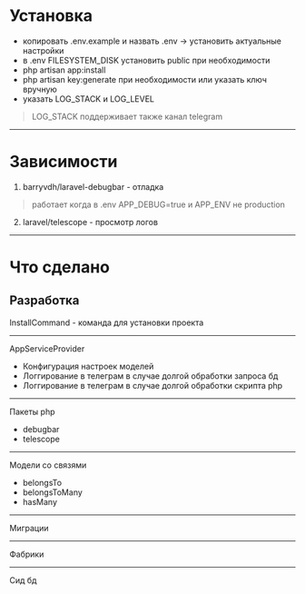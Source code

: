 # Установка
- копировать .env.example и назвать .env -> установить актуальные настройки
- в .env FILESYSTEM_DISK установить public при необходимости
- php artisan app:install
- php artisan key:generate при необходимости или указать ключ вручную
- указать LOG_STACK и LOG_LEVEL
> LOG_STACK поддерживает также канал telegram

---

# Зависимости
1. barryvdh/laravel-debugbar - отладка
> работает когда в .env APP_DEBUG=true и APP_ENV не production
2. laravel/telescope - просмотр логов

---

# Что сделано
## Разработка
InstallCommand - команда для установки проекта

---
AppServiceProvider
- Конфигурация настроек моделей
- Логгирование в телеграм в случае долгой обработки запроса бд
- Логгирование в телеграм в случае долгой обработки скрипта php
---
Пакеты php
- debugbar
- telescope
---
Модели со связями
- belongsTo
- belongsToMany
- hasMany
---
Миграции

---
Фабрики

---
Сид бд
